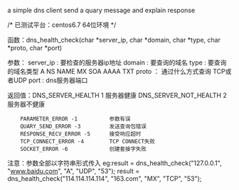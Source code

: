 a simple dns client send a quary message and explain response

/* 已测试平台：centos6.7 64位环境 */

函数：dns_health_check(char *server_ip, char *domain, char *type, char *proto, char *port)

参数：	server_ip	:	要检查的服务器ip地址
		domain		:	要查询的域名
		type		:	要查询的域名类型 A NS NAME MX SOA AAAA TXT
		proto		：	通过什么方式查询 TCP或者UDP
		port		:	dns服务器端口

返回值：DNS_SERVER_HEALTH 1      	服务器健康 
		DNS_SERVER_NOT_HEALTH 2		服务器不健康
        
        PARAMETER_ERROR -1			参数有误
        QUARY_SEND_ERROR -3			发送查询包错误
        RESPONSE_RECV_ERROR -5		接受响应超时
        TCP_CONNECT_ERROR -4		TCP CONNECT失败
        SOCKET_ERROR -6				创建套接字失败

		
注意：参数全部以字符串形式传入
	  eg:result = dns_health_check("127.0.0.1", "www.baidu.com", "A", "UDP", "53");
	     result = dns_health_check("114.114.114.114", "163.com", "MX", "TCP", "53");